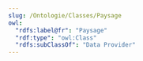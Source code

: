 ```yaml
---
slug: /Ontologie/Classes/Paysage
owl:
  "rdfs:label@fr": "Paysage"
  "rdf:type": "owl:Class"
  "rdfs:subClassOf": "Data Provider"
---
```


<OntologyTable frontMatter={frontMatter}/>
